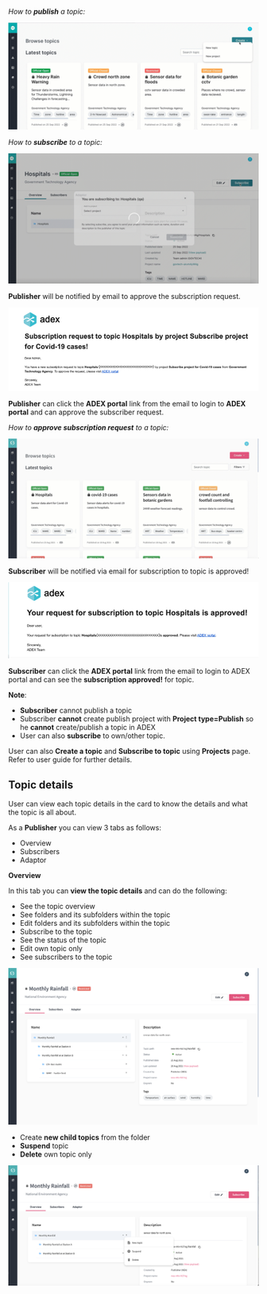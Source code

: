 
*How to **publish** a topic:*

![Image is not available](/assets/vid2pubtopic.gif)

*How to **subscribe** to a topic:*

![Image is not available](/assets/vid4substotopic.gif)

**Publisher** will be notified by email to approve the subscription request. 

![Image is not available](/assets/Fig71.png)

**Publisher** can click the **ADEX portal** link from the email to login to **ADEX portal** and can approve the subscriber request. 

*How to **approve subscription request** to a topic:*

![Image is not available](/assets/vid5approvedsubscribetopic.gif)

**Subscriber** will be notified via email for subscription to topic is approved!

![Image is not available](/assets/Fig71a.png)

**Subscriber** can click the **ADEX portal** link from the email to login to ADEX portal and can see the **subscription approved!** for topic.

**Note**:
  - **Subscriber** cannot publish a topic
  - Subscriber **cannot** create publish project with **Project type=Publish** so he **cannot** create/publish a topic in ADEX
  - User can also **subscribe** to own/other topic.

User can also **Create a topic** and **Subscribe to topic** using **Projects** page. Refer to user guide for further details.


## Topic details

User can view each topic details in the card to know the details and what the topic is all about.

As a **Publisher** you can view 3 tabs as follows:

- Overview
- Subscribers 
- Adaptor

**Overview** 

In this tab you can **view the topic details** and can do the following: 

- See the topic overview
- See folders and its subfolders within the topic
- Edit folders and its subfolders within the topic
- Subscribe to the topic
- See the status of the topic
- Edit own topic only
- See subscribers to the topic

![Image not Available](/assets/Fig30.png)

- Create **new child topics** from the folder
- **Suspend** topic
- **Delete** own topic only

![Image not Available](/assets/Fig93.png)
